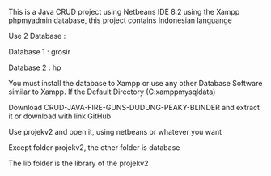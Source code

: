 This is a Java CRUD project using Netbeans IDE 8.2 using the Xampp phpmyadmin database, this project contains Indonesian languange

Use 2 Database :

Database 1 : grosir

Database 2 : hp

You must install the database to Xampp or use any other Database Software similar to Xampp. If the Default Directory (C:xamppmysqldata)

Download CRUD-JAVA-FIRE-GUNS-DUDUNG-PEAKY-BLINDER and extract it or download with link GitHub

Use projekv2 and open it, using netbeans or whatever you want

Except folder projekv2, the other folder is database

The lib folder is the library of the projekv2
